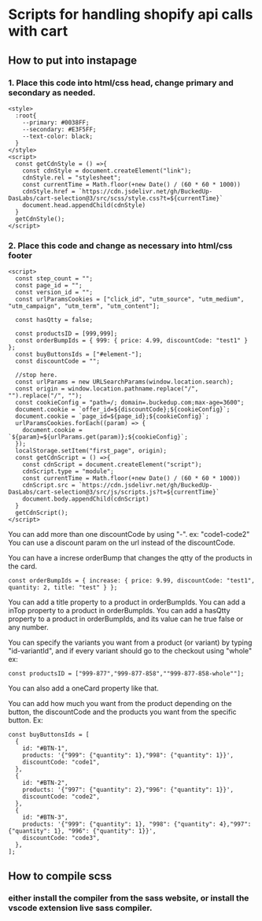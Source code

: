 # Scripts for handling shopify api calls with cart

## How to put into instapage

### 1. Place this code into html/css head, change primary and secondary as needed.

```
<style>
  :root{
    --primary: #0038FF;
    --secondary: #E3F5FF;
    --text-color: black;
  }
</style>
<script>
  const getCdnStyle = () =>{
    const cdnStyle = document.createElement("link");
    cdnStyle.rel = "stylesheet";
    const currentTime = Math.floor(+new Date() / (60 * 60 * 1000))
    cdnStyle.href = `https://cdn.jsdelivr.net/gh/BuckedUp-DasLabs/cart-selection@3/src/scss/style.css?t=${currentTime}`
    document.head.appendChild(cdnStyle)
  }
  getCdnStyle();
</script>
```

### 2. Place this code and change as necessary into html/css footer

```
<script>
  const step_count = "";
  const page_id = "";
  const version_id = "";
  const urlParamsCookies = ["click_id", "utm_source", "utm_medium", "utm_campaign", "utm_term", "utm_content"];

  const hasQtty = false;

  const productsID = [999,999];
  const orderBumpIds = { 999: { price: 4.99, discountCode: "test1" } };
  const buyButtonsIds = ["#element-"];
  const discountCode = "";

  //stop here.
  const urlParams = new URLSearchParams(window.location.search);
  const origin = window.location.pathname.replace("/", "").replace("/", "");
  const cookieConfig = "path=/; domain=.buckedup.com;max-age=3600";
  document.cookie = `offer_id=${discountCode};${cookieConfig}`;
  document.cookie = `page_id=${page_id};${cookieConfig}`;
  urlParamsCookies.forEach((param) => {
    document.cookie = `${param}=${urlParams.get(param)};${cookieConfig}`;
  });
  localStorage.setItem("first_page", origin);
  const getCdnScript = () =>{
    const cdnScript = document.createElement("script");
    cdnScript.type = "module";
    const currentTime = Math.floor(+new Date() / (60 * 60 * 1000))
    cdnScript.src = `https://cdn.jsdelivr.net/gh/BuckedUp-DasLabs/cart-selection@3/src/js/scripts.js?t=${currentTime}`
    document.body.appendChild(cdnScript)
  }
  getCdnScript();
</script>
```

You can add more than one discountCode by using "-".
ex: "code1-code2"
You can use a discount param on the url instead of the discountCode.

You can have a increse orderBump that changes the qtty of the products in the card.
```
const orderBumpIds = { increase: { price: 9.99, discountCode: "test1", quantity: 2, title: "test" } };
```

You can add a title property to a product in orderBumpIds.
You can add a inTop property to a product in orderBumpIds.
You can add a hasQtty property to a product in orderBumpIds, and its value can he true false or any number.

You can specify the variants you want from a product (or variant) by typing "id-variantId", and if every variant should go to the checkout using "whole"
ex:

```
const productsID = ["999-877","999-877-858",""999-877-858-whole""];
```

You can also add a oneCard property like that.

You can add how much you want from the product depending on the button, the discountCode and the products you want from the specific button. Ex: 

```
const buyButtonsIds = [
  {
    id: "#BTN-1",
    products: '{"999": {"quantity": 1},"998": {"quantity": 1}}',
    discountCode: "code1",
  },
  {
    id: "#BTN-2",
    products: '{"997": {"quantity": 2},"996": {"quantity": 1}}',
    discountCode: "code2",
  },
  {
    id: "#BTN-3",
    products: '{"999": {"quantity": 1}, "998": {"quantity": 4},"997": {"quantity": 1}, "996": {"quantity": 1}}',
    discountCode: "code3",
  },
];
```

## How to compile scss

### either install the compiler from the sass website, or install the vscode extension live sass compiler.

